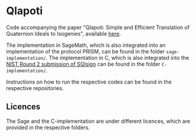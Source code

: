 # Qlapoti
Code accompanying the paper "Qlapoti: Simple and Efficient Translation of Quaternion Ideals to Isogenies", available [here](https://eprint.iacr.org/2025/1604).

The implementation in SageMath, which is also integrated into an implementation of the protocol PRISM, can be found in the folder `sage-implementation/`. The implementation in C, which is also integrated into the [NIST Round 2 submission of SQIsign](https://sqisign.org/) can be found in the folder `C-implementation/`.

Instructions on how to run the respective codes can be found in the respective repositories.

## Licences
The Sage and the C-implementation are under different licences, which are provided in the respective folders.
